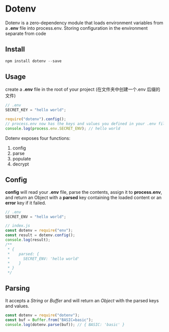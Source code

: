 # Dotenv

Dotenv is a zero-dependency module that loads environment variables from a **.env** file
into process.env. Storing configuration in the environment separate from code

## Install

```js
npm install dotenv --save
```

## Usage

create a **.env** file in the root of your project (在文件夹中创建一个.env 后缀的文件)

```js
// .env
SECRET_KEY = "hello world";

require("dotenv").config();
// process.env now has the keys and values you defined in your .env file
console.log(process.env.SECRET_ENV); // hello world
```

Dotenv exposes four functions:

1. config
2. parse
3. populate
4. decrypt

## Config

**config** will read your **.env** file, parse the contents, assign it to **process.env**, and return an
Object with a **parsed** key containing the loaded content or an **error** key if it failed.

```js
// .env
SECRET_ENV = "hello world";

// index.js
const dotenv = require("env");
const result = dotenv.config();
console.log(result);
/**
 * {
 *    parsed: {
 *      SECRET_ENV: 'hello world'
 *    }
 * }
 */
```

## Parsing

It accepts a _String_ or _Buffer_ and will return an _Object_ with the parsed keys and values.

```js
const dotenv = require("dotenv");
const buf = Buffer.from("BASIC=basic");
console.log(dotenv.parse(buf)); // { BASIC: 'basic' }
```
